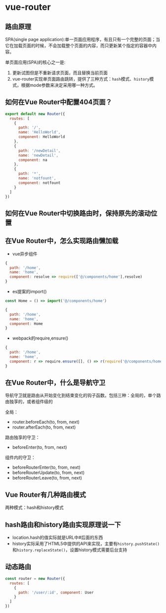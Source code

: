 # vue-router

## 路由原理

SPA(single page application):单一页面应用程序，有且只有一个完整的页面；当它在加载页面的时候，不会加载整个页面的内容，而只更新某个指定的容器中内容。

单页面应用(SPA)的核心之一是:
1. 更新试图但是不重新请求页面，而且替换当前页面
2. vue-router实现单页面路由跳转，提供了三种方式：`hash`模式、`history`模式，根据mode参数来决定采用哪一种方式。

## 如何在Vue Router中配置404页面？
```js
export default new Router({
  routes: [
    {
      path: '/',
      name: 'HelloWorld',
      component: HelloWorld
    },
    {
      path: '/newDetail',
      name: 'newDetail',
      component: na
    },
    {
      path: '*',
      name: 'notfount',
      component: notfount
    }
  ]
})
```

## 如何在Vue Router中切换路由时，保持原先的滚动位置

## 在Vue Router中，怎么实现路由懒加载

- vue异步组件
```js
{
  path: '/home',
  name: 'home',
  component: resolve => require(['@/components/home'],resolve)
}
```
- es提案的import()
```js
const Home = () => import('@/components/home'）

{
  path: '/home',
  name: 'home',
  component: Home
}
```
- webpack的require,ensure()
```js
{
  path: '/home',
  name: 'home',
  component: r => require.ensure([], () => r(require('@/components/home')), 'demo')
}
```
## 在Vue Router中，什么是导航守卫

导航守卫就是路由从开始变化到结束变化的钩子函数。包括三种：全局的，单个路由独享的，或者组件级的

全局：
- router.beforeEach(to, from, next)
- router.afterEach(to, from, next)

路由独享的守卫：
- beforeEnter(to, from, next)

组件内的守卫：
- beforeRouterEnter(to, from, next)
- beforeRouterUpdate(to, from, next)
- beforeRouterLeave(to, from, next)

## Vue Router有几种路由模式

两种模式：hash和history模式

## hash路由和history路由实现原理说一下

- location.hash的值实际就是URL中#后面的东西
- history实际采用了HTML5中提供的API来实现，主要有`history.pushState()`和`history.replaceState()`，设置history模式需要后台支持

## 动态路由

```js
const router = new Router({
  routes: [
    {
      path: '/user/:id', component: User
    }
  ]
})
```